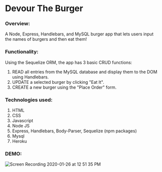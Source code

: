 # Devour The Burger
### Overview:

A Node, Express, Handlebars, and MySQL burger app that lets users input the names of burgers and then eat them!

### Functionality:

Using the Sequelize ORM, the app has 3 basic CRUD functions:
  1. READ all entries from the MySQL database and display them to the DOM using Handlebars.
  2. UPDATE a selected burger by clicking "Eat It".
  3. CREATE a new burger using the "Place Order" form.
  
### Technologies used:
1. HTML
2. CSS
3. Javascript
4. Node JS
5. Express, Handlebars, Body-Parser, Sequelize (npm packages)
6. Mysql
7. Heroku

### DEMO:

![Screen Recording 2020-01-26 at 12 51 35 PM](https://user-images.githubusercontent.com/53619333/73139435-ebb55880-403b-11ea-83d5-6c7d082d5651.gif)

